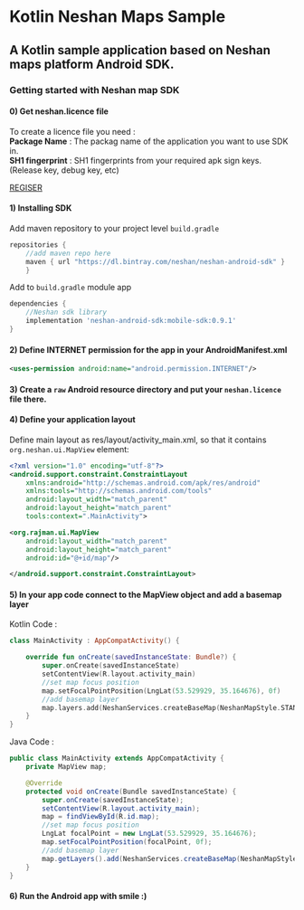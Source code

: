 # Kotlin Neshan Maps Sample
## A Kotlin sample application based on Neshan maps platform Android SDK.

### Getting started with Neshan map SDK
#### 0) Get neshan.licence file  
To create a licence file you need :  
**Package Name** : The packag name of the application you want to use SDK in.  
**SH1 fingerprint** : SH1 fingerprints from your required apk sign keys. (Release key, debug key, etc)  

[REGISER](https://developer.neshan.org)


#### 1) Installing SDK

Add maven repository to your project level `build.gradle`

```gradle
repositories {
    //add maven repo here
    maven { url "https://dl.bintray.com/neshan/neshan-android-sdk" }
    }
```

Add to `build.gradle` module app

```gradle
dependencies {
    //Neshan sdk library
    implementation 'neshan-android-sdk:mobile-sdk:0.9.1'
}
```

#### 2) Define INTERNET permission for the app in your AndroidManifest.xml

```xml
<uses-permission android:name="android.permission.INTERNET"/>
```

#### 3) Create a `raw` Android resource directory and put your `neshan.licence` file there.

#### 4) Define your application layout

Define main layout as res/layout/activity_main.xml, so that it contains `org.neshan.ui.MapView` element:

```xml
<?xml version="1.0" encoding="utf-8"?>
<android.support.constraint.ConstraintLayout
    xmlns:android="http://schemas.android.com/apk/res/android"
    xmlns:tools="http://schemas.android.com/tools"
    android:layout_width="match_parent"
    android:layout_height="match_parent"
    tools:context=".MainActivity">

<org.rajman.ui.MapView
    android:layout_width="match_parent"
    android:layout_height="match_parent"
    android:id="@+id/map"/>

</android.support.constraint.ConstraintLayout>
```

#### 5) In your app code connect to the MapView object and add a basemap layer

Kotlin Code :
```kotlin
class MainActivity : AppCompatActivity() {

    override fun onCreate(savedInstanceState: Bundle?) {
        super.onCreate(savedInstanceState)
        setContentView(R.layout.activity_main)
        //set map focus position
        map.setFocalPointPosition(LngLat(53.529929, 35.164676), 0f)
        //add basemap layer
        map.layers.add(NeshanServices.createBaseMap(NeshanMapStyle.STANDARD_DAY))
    }
}
```

Java Code :
```java 
public class MainActivity extends AppCompatActivity {
    private MapView map;

    @Override
    protected void onCreate(Bundle savedInstanceState) {
        super.onCreate(savedInstanceState);
        setContentView(R.layout.activity_main);
        map = findViewById(R.id.map);
        //set map focus position
        LngLat focalPoint = new LngLat(53.529929, 35.164676);
        map.setFocalPointPosition(focalPoint, 0f);
        //add basemap layer
        map.getLayers().add(NeshanServices.createBaseMap(NeshanMapStyle.STANDARD_DAY));
    }
}
```

#### 6) Run the Android app with smile :)


